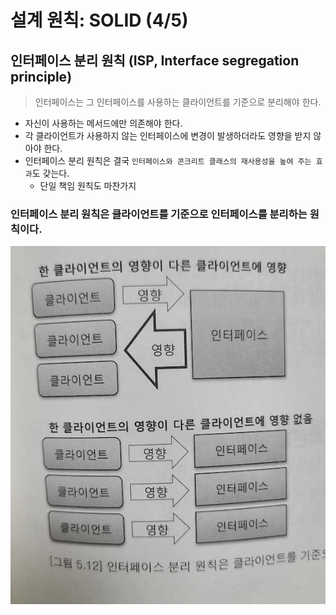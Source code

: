 # 설계 원칙: SOLID (4/5)

## 인터페이스 분리 원칙 (ISP, Interface segregation principle)
> 인터페이스는 그 인터페이스를 사용하는 클라이언트를 기준으로 분리해야 한다.
- 자신이 사용하는 메서드에만 의존해야 한다.
- 각 클라이언트가 사용하지 않는 인터페이스에 변경이 발생하더라도 영향을 받지 않아야 한다. 
- 인터페이스 분리 원칙은 결국 `인터페이스와 콘크리트 클래스의 재사용성을 높여 주는 효과`도 갖는다.
    - 단일 책임 원칙도 마찬가지

### 인터페이스 분리 원칙은 클라이언트를 기준으로 인터페이스를 분리하는 원칙이다.
![](resources/isp1.jpg)
